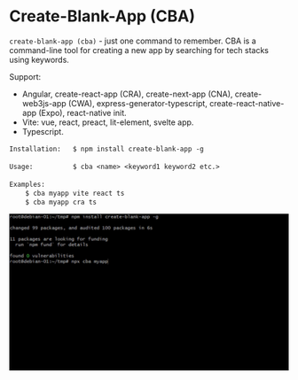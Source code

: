 # Create-Blank-App (CBA)

`create-blank-app (cba)` - just one command to remember. CBA is a command-line tool for creating a new app by searching for tech stacks using keywords.

Support:
- Angular, create-react-app (CRA), create-next-app (CNA), create-web3js-app (CWA), express-generator-typescript, create-react-native-app (Expo), react-native init.
- Vite: vue, react, preact, lit-element, svelte app.
- Typescript.

```
Installation:   $ npm install create-blank-app -g

Usage:          $ cba <name> <keyword1 keyword2 etc.>

Examples:
    $ cba myapp vite react ts
    $ cba myapp cra ts
```

<img src="docs/create-blank-app.gif">
